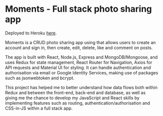 # Moments - Full stack photo sharing app

Deployed to Heroku <a href = "https://sheltered-reef-45999.herokuapp.com/">here</a>.

Moments is a CRUD photo sharing app using that allows users to create an account and sign in, then create, edit, delete, like and comment on posts.

The app is built with React, Node.js, Express and MongoDB/Mongoose, and uses Redux for state management, React Router for Navigation, Axios for API requests and Material UI for styling.  It can handle authentication and authorisation via email or Google Identity Services, making use of packages such as jsonwebtoken and bcrypt.

This project has helped me to better understand how data flows both within Redux and between the front-end, back-end and database, as well as giving me the chance to develop my JavaScript and React skills by implementing features such as routing, authentication/authorisation and CSS-in-JS within a full stack app.